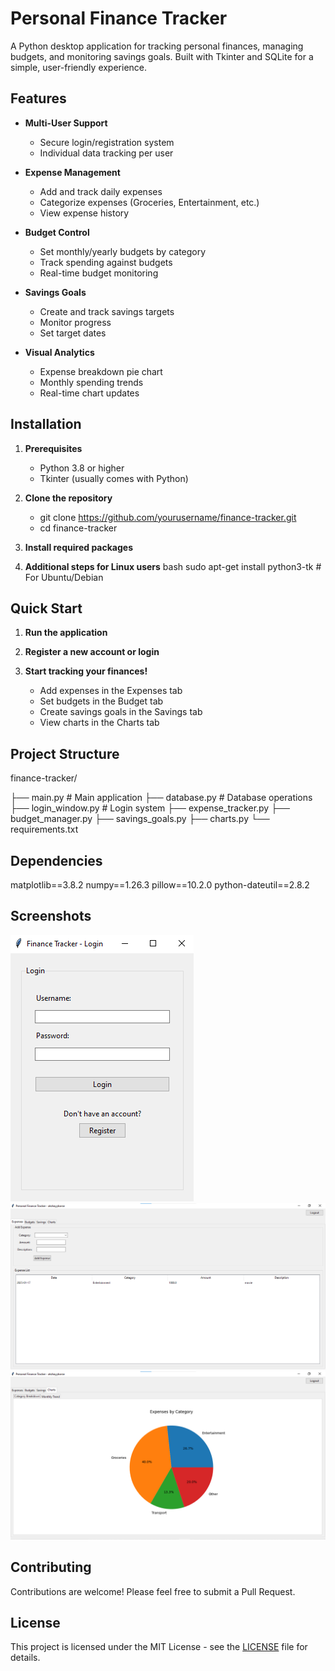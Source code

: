 # Personal Finance Tracker

A Python desktop application for tracking personal finances, managing budgets, and monitoring savings goals. Built with Tkinter and SQLite for a simple, user-friendly experience.

## Features

- **Multi-User Support**
  - Secure login/registration system
  - Individual data tracking per user

- **Expense Management**
  - Add and track daily expenses
  - Categorize expenses (Groceries, Entertainment, etc.)
  - View expense history

- **Budget Control**
  - Set monthly/yearly budgets by category
  - Track spending against budgets
  - Real-time budget monitoring

- **Savings Goals**
  - Create and track savings targets
  - Monitor progress
  - Set target dates

- **Visual Analytics**
  - Expense breakdown pie chart
  - Monthly spending trends
  - Real-time chart updates

## Installation

1. **Prerequisites**
   - Python 3.8 or higher
   - Tkinter (usually comes with Python)

2. **Clone the repository**
   - git clone https://github.com/yourusername/finance-tracker.git
   - cd finance-tracker

3. **Install required packages**
   
4. **Additional steps for Linux users**
   bash
    sudo apt-get install python3-tk # For Ubuntu/Debian 
## Quick Start

1. **Run the application**
     
2. **Register a new account or login**

3. **Start tracking your finances!**
   - Add expenses in the Expenses tab
   - Set budgets in the Budget tab
   - Create savings goals in the Savings tab
   - View charts in the Charts tab

## Project Structure
finance-tracker/

├── main.py # Main application
├── database.py # Database operations
├── login_window.py # Login system
├── expense_tracker.py
├── budget_manager.py
├── savings_goals.py
├── charts.py
└── requirements.txt

## Dependencies
matplotlib==3.8.2
numpy==1.26.3
pillow==10.2.0
python-dateutil==2.8.2


## Screenshots

![Login Screen](screenshots/login.png)
![Dashboard](screenshots/dashboard.png)
![Charts](screenshots/charts.png)

## Contributing

Contributions are welcome! Please feel free to submit a Pull Request.

## License

This project is licensed under the MIT License - see the [LICENSE](LICENSE) file for details.
